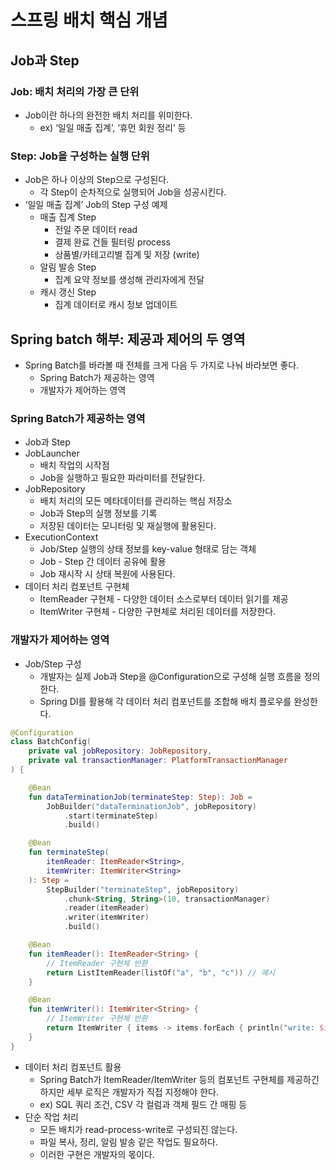 # 스프링 배치 핵심 개념

## Job과 Step

### Job: 배치 처리의 가장 큰 단위

- Job이란 하나의 완전한 배치 처리를 위미한다.
    - ex) ‘일일 매출 집계’, ‘휴먼 회원 정리’ 등

### Step: Job을 구성하는 실행 단위

- Job은 하나 이상의 Step으로 구성된다.
    - 각 Step이 순차적으로 실행되어 Job을 성공시킨다.
- ‘일일 매출 집계’ Job의 Step 구성 예제
    - 매출 집계 Step
        - 전일 주문 데이터 read
        - 결제 완료 건들 필터링 process
        - 상품별/카테고리별 집계 및 저장 (write)
    - 알림 발송 Step
        - 집계 요약 정보를 생성해 관리자에게 전달
    - 캐시 갱신 Step
        - 집계 데이터로 캐시 정보 업데이트

## Spring batch 해부: 제공과 제어의 두 영역

- Spring Batch를 바라볼 때 전체를 크게 다음 두 가지로 나눠 바라보면 좋다.
    - Spring Batch가 제공하는 영역
    - 개발자가 제어하는 영역

### Spring Batch가 제공하는 영역

- Job과 Step
- JobLauncher
    - 배치 작업의 시작점
    - Job을 실행하고 필요한 파라미터를 전달한다.
- JobRepository
    - 배치 처리의 모든 메타데이터를 관리하는 핵심 저장소
    - Job과 Step의 실행 정보를 기록
    - 저장된 데이터는 모니터링 및 재실행에 활용된다.
- ExecutionContext
    - Job/Step 실행의 상태 정보를 key-value 형태로 담는 객체
    - Job - Step 간 데이터 공유에 활용
    - Job 재시작 시 상태 복원에 사용된다.
- 데이터 처리 컴포넌트 구현체
    - ItemReader 구현체 - 다양한 데이터 소스로부터 데이터 읽기를 제공
    - ItemWriter 구현체 - 다양한 구현체로 처리된 데이터를 저장한다.

### 개발자가 제어하는 영역

- Job/Step 구성
    - 개발자는 실제 Job과 Step을 @Configuration으로 구성해 실행 흐름을 정의한다.
    - Spring DI를 활용해 각 데이터 처리 컴포넌트를 조합해 배치 플로우를 완성한다.

```kotlin
@Configuration
class BatchConfig(
    private val jobRepository: JobRepository,
    private val transactionManager: PlatformTransactionManager
) {

    @Bean
    fun dataTerminationJob(terminateStep: Step): Job =
        JobBuilder("dataTerminationJob", jobRepository)
            .start(terminateStep)
            .build()

    @Bean
    fun terminateStep(
        itemReader: ItemReader<String>,
        itemWriter: ItemWriter<String>
    ): Step =
        StepBuilder("terminateStep", jobRepository)
            .chunk<String, String>(10, transactionManager)
            .reader(itemReader)
            .writer(itemWriter)
            .build()

    @Bean
    fun itemReader(): ItemReader<String> {
        // ItemReader 구현체 반환
        return ListItemReader(listOf("a", "b", "c")) // 예시
    }

    @Bean
    fun itemWriter(): ItemWriter<String> {
        // ItemWriter 구현체 반환
        return ItemWriter { items -> items.forEach { println("write: $it") } }
    }
}

```

- 데이터 처리 컴포넌트 활용
    - Spring Batch가 ItemReader/ItemWriter 등의 컴포넌트 구현체를 제공하긴 하지만 세부 로직은 개발자가 직접 지정해야 한다.
    - ex) SQL 쿼리 조건, CSV 각 컬럼과 객체 필드 간 매핑 등
- 단순 작업 처리
    - 모든 배치가 read-process-write로 구성되진 않는다.
    - 파일 복사, 정리, 알림 발송 같은 작업도 필요하다.
    - 이러한 구현은 개발자의 몫이다.
